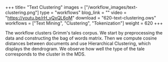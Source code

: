 +++
title= "Text Clustering"
images =  ["/workflow_images/text-clustering.png"]
type = "workflows"
blog_link =  ""
video = "https://youtu.be/rH_vQxQL6oM"
download = "620-text-clustering.ows"
workflows = ["Text Mining", "Clustering", "Tokenization"]
weight = 620
+++

The workflow clusters Grimm's tales corpus. We start by preprocessing the data and constructing the bag of words matrix. Then we compute cosine distances between documents and use Hierarchical Clustering, which displays the dendrogram. We observe how well the type of the tale corresponds to the cluster in the MDS.
